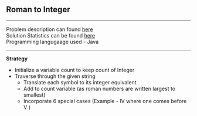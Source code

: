 **Roman to Integer**
---
****

Problem description can found [here](https://leetcode.com/problems/roman-to-integer/)
<br />
Solution Statistics can be found [here](https://leetcode.com/problems/roman-to-integer/submissions/)
<br />
Programming langugaage used - Java
<br />

---

**Strategy**
* Initialize a variable count to keep count of Integer
* Traverse through the given string
    * Translate each symbol to its integer equivalent
    * Add to count variable (as roman numbers are written largest to smallest)
    * Incorporate 6 special cases (Example - IV where one comes before V )


